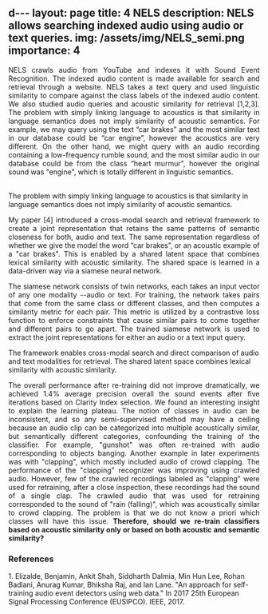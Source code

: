 d---
layout: page
title: 4 NELS
description: NELS allows searching indexed audio using audio or text queries.
img: /assets/img/NELS_semi.png
importance: 4
---

<p align="justify">NELS crawls audio from YouTube and indexes it with Sound Event Recognition. The indexed audio content is made available for search and retrieval through a website. NELS takes a text query and used linguistic similarity to compare against the class labels of the indexed audio content. We also studied audio queries and acoustic similarity for retrieval [1,2,3]. The problem with simply linking language to acoustics is that similarity in language semantics does not imply similarity of acoustic semantics. For example, we may query using the text “car brakes” and the most similar text in our database could be “car engine”, however the acoustics are very different. On the other hand, we might query with an audio recording containing a low-frequency rumble sound, and the most similar audio in our database could be from the class “heart murmur", however the original sound was "engine", which is totally different in linguistic semantics.</p>
<br>

<div class="row">
    <div class="col-sm mt-3 mt-md-0">
        <img class="img-fluid rounded z-depth-1" src="{{ '/assets/img/NELS_cross.png' | relative_url }}" alt="" title="example image"/>
    </div>
</div>
<div class="caption">
The problem with simply linking language to acoustics is that similarity in language semantics does not imply similarity of acoustic semantics.
</div>

<p align="justify">My paper [4] introduced a cross-modal search and retrieval framework to create a joint representation that retains the same patterns of semantic closeness for both, audio and text. The same representation regardless of whether we give the model the word “car brakes”, or an acoustic example of a "car brakes". This is enabled by a shared latent space that combines lexical similarity with acoustic similarity. The shared space is learned in a data-driven way via a siamese neural network. </p>

<p align="justify">The siamese network consists of twin networks, each takes an input vector of any one modality --audio or text. For training, the network takes pairs that come from the same class or different classes, and then computes a similarity metric for each pair. This metric is utilized by a contrastive loss function to enforce constraints that cause similar pairs to come together and different pairs to go apart. The trained siamese network is used to extract the joint representations for either an audio or a text input query.</p>

<div class="row">
    <div class="col-sm mt-3 mt-md-0">
        <img class="img-fluid rounded z-depth-1" src="{{ '/assets/img/NELS_crossdiagram.png' | relative_url }}" alt="" title="example image"/>
    </div>
</div>
<div class="caption">
    The framework enables cross-modal search and direct comparison of audio and text modalities for retrieval. The shared latent space combines lexical similarity with acoustic similarity.
</div>

<p align="justify">The overall performance after re-training did not improve dramatically, we achieved 1.4% average precision overall the sound events after five iterations based on Clarity Index selection. We found an interesting insight to explain the learning plateau. The notion of classes in audio can be inconsistent, and so any semi-supervised method may have a ceiling because an audio clip can be categorized into multiple acoustically similar, but semantically different categories, confounding the training of the classifier. For example, "gunshot" was often re-trained with audio corresponding to objects banging. Another example in later experiments was with "clapping", which mostly included audio of crowd clapping. The performance of the "clapping" recognizer was improving using crawled audio. However, few of the crawled recordings labeled as "clapping" were used for retraining, after a close inspection, these recordings had the sound of a single clap. The crawled audio that was used for retraining corresponded to the sound of "rain (falling)", which was acoustically similar to crowd clapping. The problem is that we do not know a priori which classes will have this issue. <b>Therefore, should we re-train classifiers based on acoustic similarity only or based on both acoustic and semantic similarity?</b>
</p>

<h3>References</h3>
1. Elizalde, Benjamin, Ankit Shah, Siddharth Dalmia, Min Hun Lee, Rohan Badlani, Anurag Kumar, Bhiksha Raj, and Ian Lane. "An approach for self-training audio event detectors using web data." In 2017 25th European Signal Processing Conference (EUSIPCO). IEEE, 2017.



<!--
<div class="row">
    <div class="col-sm mt-3 mt-md-0">
        <img class="img-fluid rounded z-depth-1" src="{{ '/assets/img/1.jpg' | relative_url }}" alt="" title="example image"/>
    </div>
    <div class="col-sm mt-3 mt-md-0">
        <img class="img-fluid rounded z-depth-1" src="{{ '/assets/img/3.jpg' | relative_url }}" alt="" title="example image"/>
    </div>
    <div class="col-sm mt-3 mt-md-0">
        <img class="img-fluid rounded z-depth-1" src="{{ '/assets/img/5.jpg' | relative_url }}" alt="" title="example image"/>
    </div>
</div>
<div class="caption">
    Caption photos easily. On the left, a road goes through a tunnel. Middle, leaves artistically fall in a hipster photoshoot. Right, in another hipster photoshoot, a lumberjack grasps a handful of pine needles.
</div>
<div class="row">
    <div class="col-sm mt-3 mt-md-0">
        <img class="img-fluid rounded z-depth-1" src="{{ '/assets/img/5.jpg' | relative_url }}" alt="" title="example image"/>
    </div>
</div>
<div class="caption">
    This image can also have a caption. It's like magic.
</div>

You can also put regular text between your rows of images.
Say you wanted to write a little bit about your project before you posted the rest of the images.
You describe how you toiled, sweated, *bled* for your project, and then... you reveal it's glory in the next row of images.


<div class="row justify-content-sm-center">
    <div class="col-sm-8 mt-3 mt-md-0">
        <img class="img-fluid rounded z-depth-1" src="{{ '/assets/img/6.jpg' | relative_url }}" alt="" title="example image"/>
    </div>
    <div class="col-sm-4 mt-3 mt-md-0">
        <img class="img-fluid rounded z-depth-1" src="{{ '/assets/img/11.jpg' | relative_url }}" alt="" title="example image"/>
    </div>
</div>
<div class="caption">
    You can also have artistically styled 2/3 + 1/3 images, like these.
</div>


The code is simple.
Just wrap your images with `<div class="col-sm">` and place them inside `<div class="row">` (read more about the <a href="https://getbootstrap.com/docs/4.4/layout/grid/" target="_blank">Bootstrap Grid</a> system).
To make images responsive, add `img-fluid` class to each; for rounded corners and shadows use `rounded` and `z-depth-1` classes.
Here's the code for the last row of images above:

```html
<div class="row justify-content-sm-center">
    <div class="col-sm-8 mt-3 mt-md-0">
        <img class="img-fluid rounded z-depth-1" src="{{ '/assets/img/6.jpg' | relative_url }}" alt="" title="example image"/>
    </div>
    <div class="col-sm-4 mt-3 mt-md-0">
        <img class="img-fluid rounded z-depth-1" src="{{ '/assets/img/11.jpg' | relative_url }}" alt="" title="example image"/>
    </div>
</div>
```
-->

